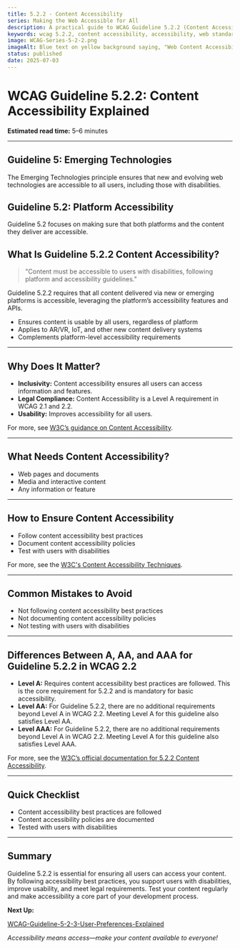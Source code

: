 ```yaml
---
title: 5.2.2 - Content Accessibility
series: Making the Web Accessible for All
description: A practical guide to WCAG Guideline 5.2.2 (Content Accessibility)—what it means, why it matters, and how to ensure your content is accessible to all users.
keywords: wcag 5.2.2, content accessibility, accessibility, web standards, digital inclusion
image: WCAG-Series-5-2-2.png
imageAlt: Blue text on yellow background saying, "Web Content Accessibiilty Guiedlines (WCAG) 5.2.2 Explained, Content Accessibility"
status: published
date: 2025-07-03
---
```


# **WCAG Guideline 5.2.2: Content Accessibility Explained**

**Estimated read time:** 5–6 minutes

---

## **Guideline 5: Emerging Technologies**

The Emerging Technologies principle ensures that new and evolving web technologies are accessible to all users, including those with disabilities.

## **Guideline 5.2: Platform Accessibility**

Guideline 5.2 focuses on making sure that both platforms and the content they deliver are accessible.

## **What Is Guideline 5.2.2 Content Accessibility?**

<!-- [Illustration: User accessing content with assistive technology] -->

> "Content must be accessible to users with disabilities, following platform and accessibility guidelines."

Guideline 5.2.2 requires that all content delivered via new or emerging platforms is accessible, leveraging the platform’s accessibility features and APIs.

- Ensures content is usable by all users, regardless of platform
- Applies to AR/VR, IoT, and other new content delivery systems
- Complements platform-level accessibility requirements

---

## **Why Does It Matter?**

<!-- [Infographic: User with screen reader, content icon, and accessibility symbol] -->

- **Inclusivity:** Content accessibility ensures all users can access information and features.
- **Legal Compliance:** Content Accessibility is a Level A requirement in WCAG 2.1 and 2.2.
- **Usability:** Improves accessibility for all users.

For more, see [W3C’s guidance on Content Accessibility](https://www.w3.org/WAI/standards-guidelines/wcag/new-in-22/).

---

## **What Needs Content Accessibility?**

<!-- [Grid: Web pages, documents, media, all with accessibility icons] -->

- Web pages and documents
- Media and interactive content
- Any information or feature

---

## **How to Ensure Content Accessibility**

<!-- [Side-by-side code snippets: Accessible content, inaccessible content]
[Example: Settings panel for content accessibility] -->

- Follow content accessibility best practices
- Document content accessibility policies
- Test with users with disabilities

For more, see the [W3C's Content Accessibility Techniques](https://www.w3.org/WAI/standards-guidelines/wcag/new-in-22/).

---

## **Common Mistakes to Avoid**

<!-- [Do/Don't graphic: Left side with accessible content, right side with inaccessible content] -->

- Not following content accessibility best practices
- Not documenting content accessibility policies
- Not testing with users with disabilities

---

## **Differences Between A, AA, and AAA for Guideline 5.2.2 in WCAG 2.2**

<!-- [Infographic: Three columns labeled A, AA, AAA with example requirements for each] -->

- **Level A:** Requires content accessibility best practices are followed. This is the core requirement for 5.2.2 and is mandatory for basic accessibility.
- **Level AA:** For Guideline 5.2.2, there are no additional requirements beyond Level A in WCAG 2.2. Meeting Level A for this guideline also satisfies Level AA.
- **Level AAA:** For Guideline 5.2.2, there are no additional requirements beyond Level A in WCAG 2.2. Meeting Level A for this guideline also satisfies Level AAA.

For more, see the [W3C’s official documentation for 5.2.2 Content Accessibility](https://www.w3.org/WAI/standards-guidelines/wcag/new-in-22/).

---

## **Quick Checklist**

<!-- [Checklist graphic: Icons for each item (content, accessibility, testing, etc.)] -->

- Content accessibility best practices are followed
- Content accessibility policies are documented
- Tested with users with disabilities

---

## **Summary**

<!-- [Illustration: User accessing accessible content in a web app] -->

Guideline 5.2.2 is essential for ensuring all users can access your content. By following accessibility best practices, you support users with disabilities, improve usability, and meet legal requirements. Test your content regularly and make accessibility a core part of your development process.

**Next Up:**

[WCAG-Guideline-5-2-3-User-Preferences-Explained](WCAG-Guideline-5-2-3-User-Preferences-Explained)

*Accessibility means access—make your content available to everyone!*
